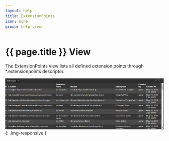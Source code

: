 ```yaml
---
layout: help
title: ExtensionPoints
icon: none
group: help-views
---
```


{{ page.title }} View
===

The ExtensionPoints view lists all defined extension points through *.extensionpoints descriptor.

![Extensions view](images/ide_view_extensions.png){: .img-responsive }


